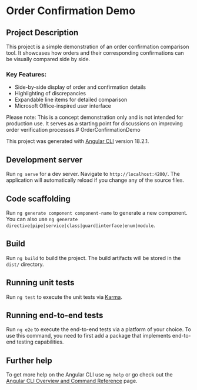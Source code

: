 # Order Confirmation Demo

## Project Description

This project is a simple demonstration of an order confirmation comparison tool. It showcases how orders and their corresponding confirmations can be visually compared side by side.

### Key Features:

- Side-by-side display of order and confirmation details
- Highlighting of discrepancies
- Expandable line items for detailed comparison
- Microsoft Office-inspired user interface

Please note: This is a concept demonstration only and is not intended for production use. It serves as a starting point for discussions on improving order verification processes.# OrderConfirmationDemo

This project was generated with [Angular CLI](https://github.com/angular/angular-cli) version 18.2.1.

## Development server

Run `ng serve` for a dev server. Navigate to `http://localhost:4200/`. The application will automatically reload if you change any of the source files.

## Code scaffolding

Run `ng generate component component-name` to generate a new component. You can also use `ng generate directive|pipe|service|class|guard|interface|enum|module`.

## Build

Run `ng build` to build the project. The build artifacts will be stored in the `dist/` directory.

## Running unit tests

Run `ng test` to execute the unit tests via [Karma](https://karma-runner.github.io).

## Running end-to-end tests

Run `ng e2e` to execute the end-to-end tests via a platform of your choice. To use this command, you need to first add a package that implements end-to-end testing capabilities.

## Further help

To get more help on the Angular CLI use `ng help` or go check out the [Angular CLI Overview and Command Reference](https://angular.dev/tools/cli) page.
